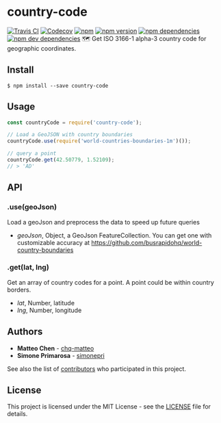 # country-code
[![Travis CI](https://travis-ci.org/busrapidohq/country-code.svg?branch=master)](https://travis-ci.org/busrapidohq/country-code) [![Codecov](https://img.shields.io/codecov/c/github/busrapidohq/country-code/master.svg)](https://codecov.io/gh/busrapidohq/country-code) [![npm](https://img.shields.io/npm/dm/country-code.svg)](https://www.npmjs.com/package/country-code) [![npm version](https://img.shields.io/npm/v/country-code.svg)](https://www.npmjs.com/package/country-code) [![npm dependencies](https://david-dm.org/busrapidohq/country-code.svg)](https://david-dm.org/busrapidohq/country-code) [![npm dev dependencies](https://david-dm.org/busrapidohq/country-code/dev-status.svg)](https://david-dm.org/busrapidohq/country-code#info=devDependencies)
🗺 Get ISO 3166-1 alpha-3 country code for geographic coordinates.

## Install

```
$ npm install --save country-code
```

## Usage

```javascript
const countryCode = require('country-code');

// Load a GeoJSON with country boundaries
countryCode.use(require('world-countries-boundaries-1m')());

// query a point
countryCode.get(42.50779, 1.52109);
// > 'AD'
```

## API
### .use(geoJson)
Load a geoJson and preprocess the data to speed up future queries
- *geoJson*, Object, a GeoJson FeatureCollection. You can get one with customizable accuracy at https://github.com/busrapidohq/world-country-boundaries
### .get(lat, lng)
Get an array of country codes for a point.
A point could be within country borders.
- *lat*, Number, latitude
- *lng*, Number, longitude
## Authors
* **Matteo Chen** - [chq-matteo](https://github.com/chq-matteo)
* **Simone Primarosa** - [simonepri](https://github.com/simonepri)

See also the list of [contributors](https://github.com/busrapidohq/world-country/contributors) who participated in this project.

## License
This project is licensed under the MIT License - see the [LICENSE](LICENSE) file for details.
